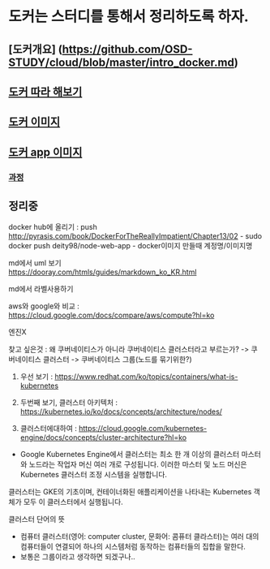 # 도커는 스터디를 통해서 정리하도록 하자.
## [도커개요] (https://github.com/OSD-STUDY/cloud/blob/master/intro_docker.md)
## [도커 따라 해보기](https://github.com/OSD-STUDY/cloud/blob/master/simple_docker_run.md)
## [도커 이미지](https://github.com/OSD-STUDY/cloud/blob/master/docker/image_maker.md)
## [도커 app 이미지](https://github.com/OSD-STUDY/cloud/blob/master/docker/image_apllication.md)
### [과정](https://github.com/DBheart/blog/issues/23)

정리중
---

docker hub에 올리기 : push
http://pyrasis.com/book/DockerForTheReallyImpatient/Chapter13/02
    - sudo docker push deity98/node-web-app
    - docker이미지 만들때 계정명/이미지명


md에서 uml 보기   
https://dooray.com/htmls/guides/markdown_ko_KR.html

md에서 라벨사용하기


aws와 google와 비교 : https://cloud.google.com/docs/compare/aws/compute?hl=ko

엔진X 



찾고 싶은것 : 왜 쿠버네이티스가 아니라 쿠버네이티스 클러스터라고 부르는가?
-> 쿠버네이티스 클러스터 -> 쿠버네이티스 그룹(노드를 묶기위한?)

1. 우선 보기 : https://www.redhat.com/ko/topics/containers/what-is-kubernetes

2. 두번째 보기, 클러스터 아키텍처 : https://kubernetes.io/ko/docs/concepts/architecture/nodes/

3. 클러스터에대하여 : https://cloud.google.com/kubernetes-engine/docs/concepts/cluster-architecture?hl=ko
  - Google Kubernetes Engine에서 클러스터는 최소 한 개 이상의 클러스터 마스터와 노드라는 작업자 머신 여러 개로 구성됩니다. 이러한 마스터 및 노드 머신은 Kubernetes 클러스터 조정 시스템을 실행합니다.

클러스터는 GKE의 기초이며, 컨테이너화된 애플리케이션을 나타내는 Kubernetes 객체가 모두 이 클러스터에서 실행됩니다.

클러스터 단어의 뜻 
- 컴퓨터 클러스터(영어: computer cluster, 문화어: 콤퓨터 클라스터)는 여러 대의 컴퓨터들이 연결되어 하나의 시스템처럼 동작하는 컴퓨터들의 집합을 말한다.
- 보통은 그룹이라고 생각하면 되겠구나..

